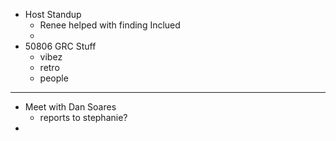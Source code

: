 - Host Standup
	- Renee helped with finding Inclued
	-
- 50806 GRC Stuff
	- vibez
	- retro
	- people
- ---
- Meet with Dan Soares
	- reports to stephanie?
-